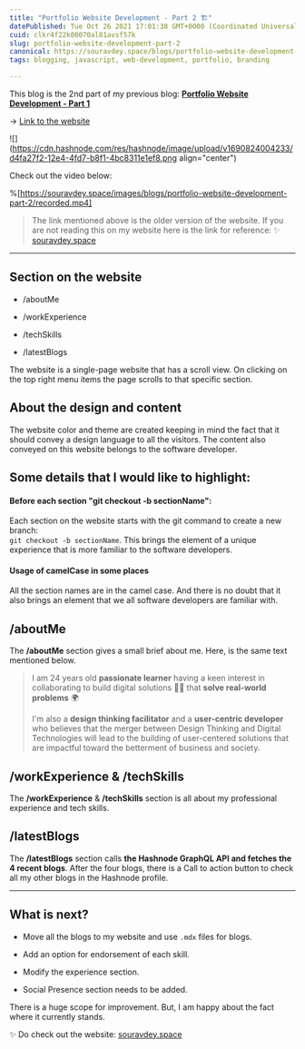 ```yaml
---
title: "Portfolio Website Development - Part 2 🏗️"
datePublished: Tue Oct 26 2021 17:01:38 GMT+0000 (Coordinated Universal Time)
cuid: clkr4f22k00070al81avsf57k
slug: portfolio-website-development-part-2
canonical: https://souravdey.space/blogs/portfolio-website-development-part-2
tags: blogging, javascript, web-development, portfolio, branding

---
```


This blog is the 2nd part of my previous blog: [**Portfolio Website Development - Part 1**](https://souravdey.space/blogs/portfolio-website-development-part-1)

→ [Link to the website](https://souravdey-space-fjvgj711m-souravdey777.vercel.app/)

![](https://cdn.hashnode.com/res/hashnode/image/upload/v1690824004233/d4fa27f2-12e4-4fd7-b8f1-4bc8311e1ef8.png align="center")

Check out the video below:

%[https://souravdey.space/images/blogs/portfolio-website-development-part-2/recorded.mp4] 

> The link mentioned above is the older version of the website. If you are not reading this on my website here is the link for reference: ✨ [souravdey.space](https://souravdey.space)

---

## Section on the website

* /aboutMe
    
* /workExperience
    
* /techSkills
    
* /latestBlogs
    

The website is a single-page website that has a scroll view. On clicking on the top right menu items the page scrolls to that specific section.

## About the design and content

The website color and theme are created keeping in mind the fact that it should convey a design language to all the visitors. The content also conveyed on this website belongs to the software developer.

## Some details that I would like to highlight:

#### Before each section "git checkout -b sectionName":

Each section on the website starts with the git command to create a new branch:  
`git checkout -b sectionName`. This brings the element of a unique experience that is more familiar to the software developers.

#### Usage of camelCase in some places

All the section names are in the camel case. And there is no doubt that it also brings an element that we all software developers are familiar with.

## /aboutMe

The **/aboutMe** section gives a small brief about me. Here, is the same text mentioned below.

> I am 24 years old **passionate learner** having a keen interest in collaborating to build digital solutions 👨‍💻 that **solve real-world problems** 🌍
> 
> I'm also a **design thinking facilitator** and a **user-centric developer** who believes that the merger between Design Thinking and Digital Technologies will lead to the building of user-centered solutions that are impactful toward the betterment of business and society.

## /workExperience & /techSkills

The **/workExperience** & **/techSkills** section is all about my professional experience and tech skills.

## /latestBlogs

The **/latestBlogs** section calls **the Hashnode GraphQL API and fetches the 4 recent blogs**. After the four blogs, there is a Call to action button to check all my other blogs in the Hashnode profile.

---

## What is next?

* Move all the blogs to my website and use `.mdx` files for blogs.
    
* Add an option for endorsement of each skill.
    
* Modify the experience section.
    
* Social Presence section needs to be added.
    

There is a huge scope for improvement. But, I am happy about the fact where it currently stands.

✨ Do check out the website: [souravdey.space](https://souravdey.space)